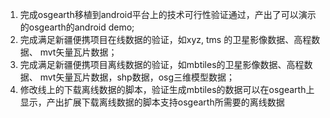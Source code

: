 1.  完成osgearth移植到android平台上的技术可行性验证通过，产出了可以演示的osgearth的android demo;
2.  完成满足新疆便携项目在线数据的验证，如xyz, tms  的卫星影像数据、高程数据、 mvt矢量瓦片数据；
3.  完成满足新疆便携项目离线数据的验证，如mbtiles的卫星影像数据、高程数据、 mvt矢量瓦片数据，shp数据，osg三维模型数据；
4.  修改线上的下载离线数据的脚本，验证生成mbtiles的数据可以在osgearth上显示，产出扩展下载离线数据的脚本支持osgearth所需要的离线数据
